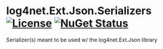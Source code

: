 # log4net.Ext.Json.Serializers [![License](https://img.shields.io/badge/license-MIT-blue.svg)](http://opensource.org/licenses/mit) [![NuGet Status](http://img.shields.io/nuget/v/log4net.Ext.Json.Serializers.svg?style=flat)](https://www.nuget.org/packages/log4net.Ext.Json.Serializers/)
Serializer(s) meant to be used w/ the log4net.Ext.Json library
